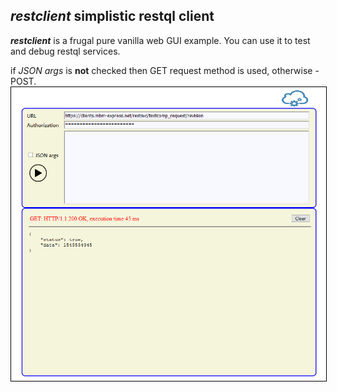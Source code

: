## ***restclient*** simplistic restql client  

***restclient*** is a frugal pure vanilla web GUI example. You can use it to test and debug restql services.

if *JSON args* is **not** checked then GET request method is used, otherwise - POST.
<img src="restclient.png" style='border: 1px solid black' />
